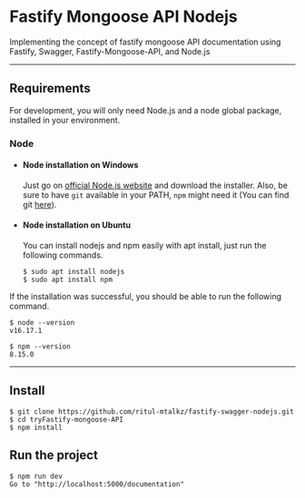 # Fastify Mongoose API Nodejs
Implementing the concept of fastify mongoose API documentation using Fastify, Swagger, Fastify-Mongoose-API, and Node.js

---

## Requirements

For development, you will only need Node.js and a node global package, installed in your environment.

### Node
- #### Node installation on Windows

  Just go on [official Node.js website](https://nodejs.org/) and download the installer.
Also, be sure to have `git` available in your PATH, `npm` might need it (You can find git [here](https://git-scm.com/)).

- #### Node installation on Ubuntu
  You can install nodejs and npm easily with apt install, just run the following commands.

      $ sudo apt install nodejs
      $ sudo apt install npm
      
If the installation was successful, you should be able to run the following command.

    $ node --version
    v16.17.1
    
    $ npm --version
    8.15.0

---

## Install

    $ git clone https://github.com/ritul-mtalkz/fastify-swagger-nodejs.git
    $ cd tryFastify-mongoose-API
    $ npm install

## Run the project

    $ npm run dev
    Go to "http://localhost:5000/documentation"


